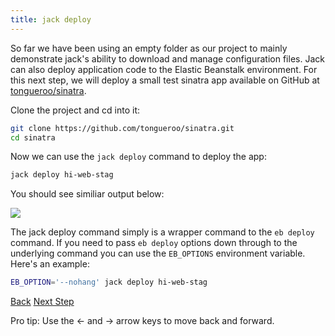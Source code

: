 ```yaml
---
title: jack deploy
---
```


So far we have been using an empty folder as our project to mainly demonstrate jack's ability to download and manage configuration files.  Jack can also deploy application code to the Elastic Beanstalk environment.  For this next step, we will deploy a small test sinatra app available on GitHub at [tongueroo/sinatra](https://github.com/tongueroo/sinatra).

Clone the project and cd into it:

```sh
git clone https://github.com/tongueroo/sinatra.git
cd sinatra
```

Now we can use the `jack deploy` command to deploy the app:

```sh
jack deploy hi-web-stag
```

You should see similiar output below:

<img src="/img/tutorials/jack-deploy.png" class="doc-photo" />

The jack deploy command simply is a wrapper command to the `eb deploy` command.  If you need to pass `eb deploy` options down through to the underlying command you can use the `EB_OPTIONS` environment variable.  Here's an example:

```sh
EB_OPTION='--nohang' jack deploy hi-web-stag
```

<a id="prev" class="btn btn-basic" href="{% link _docs/jack-diff.md %}">Back</a>
<a id="next" class="btn btn-primary" href="{% link _docs/jack-terminate.md %}">Next Step</a>
<p class="keyboard-tip">Pro tip: Use the <- and -> arrow keys to move back and forward.</p>

